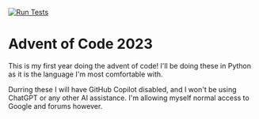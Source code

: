 [![Run Tests](https://github.com/MaxAnderson95/advent-of-code-2023/actions/workflows/run_tests.yaml/badge.svg)](https://github.com/MaxAnderson95/advent-of-code-2023/actions/workflows/run_tests.yaml)

# Advent of Code 2023

This is my first year doing the advent of code! I'll be doing these in Python as it is the language I'm most comfortable with.

Durring these I will have GitHub Copilot disabled, and I won't be using ChatGPT or any other AI assistance. I'm allowing myself normal access to Google and forums however.
